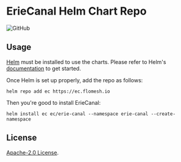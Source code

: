 # ErieCanal Helm Chart Repo 

![GitHub](https://img.shields.io/github/license/flomesh-io/ErieCanal)

## Usage

[Helm](https://helm.sh) must be installed to use the charts.
Please refer to Helm's [documentation](https://helm.sh/docs/) to get started.

Once Helm is set up properly, add the repo as follows:

```console
helm repo add ec https://ec.flomesh.io
```

Then you're good to install ErieCanal:

```console
helm install ec ec/erie-canal --namespace erie-canal --create-namespace
```

## License
[Apache-2.0 License](https://github.com/flomesh-io/ErieCanal/blob/main/LICENSE).
